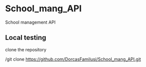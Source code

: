 # School_mang_API
School management API
## Local testing
clone the repository

/git clone https://github.com/DorcasFamilusi/School_mang_API.git

